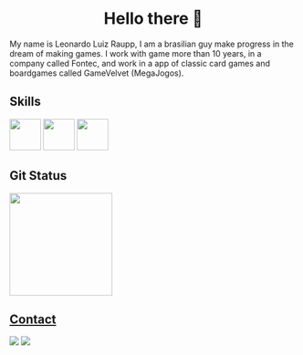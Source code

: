 <h1 align="center"> Hello there 👋</h1>
My name is Leonardo Luiz Raupp, I am a brasilian guy make progress in the dream of making games.
I work with game more than 10 years, in a company called Fontec, and work in a app of classic card games and boardgames called GameVelvet (MegaJogos).

## Skills
<img src="https://cdn.jsdelivr.net/gh/devicons/devicon@latest/icons/unity/unity-plain-wordmark.svg" height="55" width="55" /> <img src="https://cdn.jsdelivr.net/gh/devicons/devicon@latest/icons/java/java-original-wordmark.svg" height="55" width="55"/> <img src="https://cdn.jsdelivr.net/gh/devicons/devicon@latest/icons/csharp/csharp-line.svg" height="55" width="55"/>

## Git Status
<div>
<a href="https://github.com/leuraupp">
<img loading="lazy" height="180em" src="https://github-readme-stats.vercel.app/api/top-langs/?username=leuraupp&layout=compact&langs_count=7&theme=dracula"/>
</div>

## Contact
<div>
<a href = "mailto:leuraupp@gmail.com"><img loading="lazy" src="https://img.shields.io/badge/Gmail-D14836?style=for-the-badge&logo=gmail&logoColor=white" target="_blank"></a>
<a href="https://www.linkedin.com/in/leonardo-raupp-225b5754/" target="_blank"><img loading="lazy" src="https://img.shields.io/badge/-LinkedIn-%230077B5?style=for-the-badge&logo=linkedin&logoColor=white" target="_blank"></a>   
</div>
          

<!--
**leuraupp/leuraupp** is a ✨ _special_ ✨ repository because its `README.md` (this file) appears on your GitHub profile.

Here are some ideas to get you started:

- 🔭 I’m currently working on ...
- 🌱 I’m currently learning ...
- 👯 I’m looking to collaborate on ...
- 🤔 I’m looking for help with ...
- 💬 Ask me about ...
- 📫 How to reach me: ...
- 😄 Pronouns: ...
- ⚡ Fun fact: ...
-->
